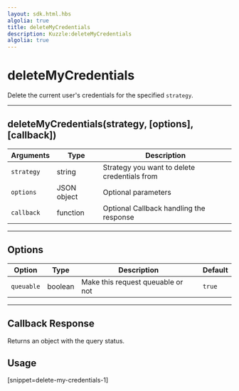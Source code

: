 ```yaml
---
layout: sdk.html.hbs
algolia: true
title: deleteMyCredentials
description: Kuzzle:deleteMyCredentials
algolia: true
---
```

  

# deleteMyCredentials
Delete the current user's credentials for the specified `strategy`. 

---

## deleteMyCredentials(strategy, [options], [callback])

| Arguments | Type | Description
|-----------|------|------------
| `strategy` | string | Strategy you want to delete credentials from
| `options` | JSON object | Optional parameters
| `callback`| function | Optional Callback handling the response

---

## Options

| Option | Type | Description | Default
|--------|------|-------------|---------
| `queuable` | boolean | Make this request queuable or not  | `true`

---

## Callback Response

Returns an object with the query status.

## Usage

[snippet=delete-my-credentials-1]

